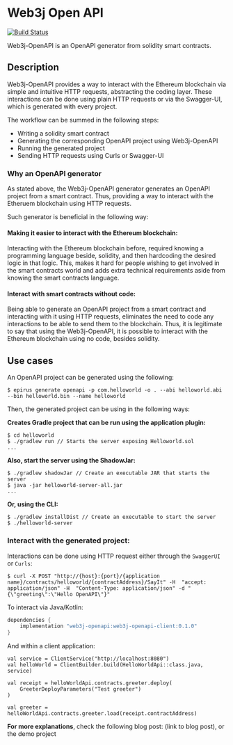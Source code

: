 Web3j Open API
==============

[![Build Status](https://travis-ci.org/web3j/web3j-openapi.svg?branch=master)](https://travis-ci.org/web3j/web3j-openapi)

Web3j-OpenAPI is an OpenAPI generator from solidity smart contracts. 

## Description 
Web3j-OpenAPI provides a way to interact with the Ethereum blockchain via simple and intuitive HTTP requests, abstracting the coding layer. These interactions can be done using plain HTTP requests or via the Swagger-UI, which is generated with every project.

The workflow can be summed in the following steps:
- Writing a solidity smart contract
- Generating the corresponding OpenAPI project using Web3j-OpenAPI
- Running the generated project
- Sending HTTP requests using Curls or Swagger-UI

### Why an OpenAPI generator
As stated above, the Web3j-OpenAPI generator generates an OpenAPI project from a smart contract. Thus, providing a way to interact with the Etheruem blockchain using HTTP requests.

Such generator is beneficial in the following way:
#### Making it easier to interact with the Ethereum blockchain:
Interacting with the Ethereum blockchain before, required knowing a programming language beside, solidity, and then hardcoding the desired logic in that logic. This, makes it hard for people wishing to get involved in the smart contracts world and adds extra technical requirements aside from knowing the smart contracts language.
#### Interact with smart contracts without code:
Being able to generate an OpenAPI project from a smart contract and interacting with it using HTTP requests, eliminates the need to code any interactions to be able to send them to the blockchain. Thus, it is legitimate to say that using the Web3j-OpenAPI, it is possible to interact with the Ethereum blockchain using no code, besides solidity.


## Use cases
An OpenAPI project can be generated using the following:

```ssh
$ epirus generate openapi -p com.helloworld -o . --abi helloworld.abi --bin helloworld.bin --name helloworld
```

Then, the generated project can be using in the following ways:


**Creates Gradle project that can be run using the application plugin:**
```ssh
$ cd helloworld
$ ./gradlew run // Starts the server exposing Helloworld.sol
...
```

**Also, start the server using the ShadowJar:**
```ssh
$ ./gradlew shadowJar // Create an executable JAR that starts the server
$ java -jar helloworld-server-all.jar
...
```

**Or, using the CLI:**

```ssh
$ ./gradlew installDist // Create an executable to start the server
$ ./helloworld-server
```

### Interact with the generated project:
Interactions can be done using HTTP request either through the `SwaggerUI` or `Curls`:
```ssh
$ curl -X POST "http://{host}:{port}/{application name}/contracts/helloworld/{contractAddress}/SayIt" -H  "accept: application/json" -H  "Content-Type: application/json" -d "{\"greeting\":\"Hello OpenAPI\"}"
```

To interact via Java/Kotlin:

```groovy
dependencies {
    implementation "web3j-openapi:web3j-openapi-client:0.1.0"
}
```

And within a client application:

```
val service = ClientService("http://localhost:8080")
val helloWorld = ClientBuilder.build(HelloWorldApi::class.java, service)

val receipt = helloWorldApi.contracts.greeter.deploy(
    GreeterDeployParameters("Test greeter")
)

val greeter = helloWorldApi.contracts.greeter.load(receipt.contractAddress)
```

**For more explanations**, check the following blog post: (link to blog post), or the demo project
